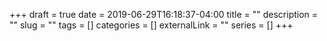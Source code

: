 +++ 
draft = true
date = 2019-06-29T16:18:37-04:00
title = ""
description = ""
slug = "" 
tags = []
categories = []
externalLink = ""
series = []
+++
